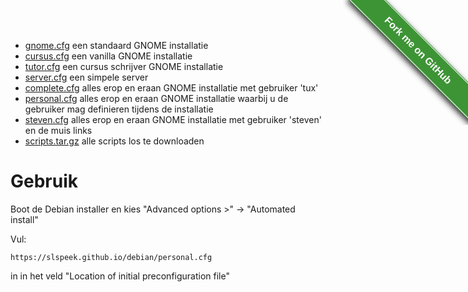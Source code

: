 <style>#forkongithub a{background:#3d9435;color:#fff;text-decoration:none;font-family:arial,sans-serif;text-align:center;font-weight:bold;padding:5px 40px;font-size:1rem;line-height:2rem;position:relative;transition:0.5s;}#forkongithub a:hover{background:#34d126;color:#fff;}#forkongithub a::before,#forkongithub a::after{content:"";width:100%;display:block;position:absolute;top:1px;left:0;height:1px;background:#fff;}#forkongithub a::after{bottom:1px;top:auto;}@media screen and (min-width:800px){#forkongithub{position:fixed;display:block;top:0;right:0;width:200px;overflow:hidden;height:200px;z-index:9999;}#forkongithub a{width:200px;position:absolute;top:60px;right:-60px;transform:rotate(45deg);-webkit-transform:rotate(45deg);-ms-transform:rotate(45deg);-moz-transform:rotate(45deg);-o-transform:rotate(45deg);box-shadow:4px 4px 10px rgba(0,0,0,0.8);}}</style><span id="forkongithub"><a href="https://github.com/slspeek/debian">Fork me on GitHub</a></span>

- [gnome.cfg](gnome.cfg) een standaard GNOME installatie
- [cursus.cfg](cursus.cfg) een vanilla GNOME installatie
- [tutor.cfg](tutor.cfg) een cursus schrijver GNOME installatie
- [server.cfg](server.cfg) een simpele server
- [complete.cfg](complete.cfg) alles erop en eraan GNOME installatie met gebruiker 'tux'
- [personal.cfg](personal.cfg) alles erop en eraan GNOME installatie waarbij u de gebruiker mag definieren tijdens de installatie
- [steven.cfg](steven.cfg) alles erop en eraan GNOME installatie met gebruiker 'steven' en de muis links
- [scripts.tar.gz](scripts.tar.gz) alle scripts los te downloaden

# Gebruik
Boot de Debian installer en kies "Advanced options >" -> "Automated install"

Vul:

```
https://slspeek.github.io/debian/personal.cfg
```

in in het veld "Location of initial preconfiguration file"